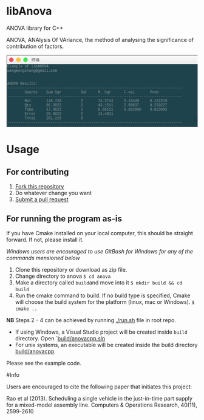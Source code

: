 # libAnova
ANOVA library for C++

ANOVA, ANAlysis Of VAriance, the method of analysing the significance of contribution of factors.

![screenshot](https://github.com/Amuwa/libAnova/blob/master/screenshot.png?raw=true  "Screen shot")


# Usage

## For contributing
1. [Fork this repository](https://github.com/Amuwa/libAnova/fork)
2. Do whatever change you want
3. [Submit a pull request](https://github.com/Amuwa/libAnova/pulls)


## For running the program as-is
If you have Cmake installed on your local computer, this should be straight forward. 
If not, please install it. 

*Windows users are encouraged to use GitBash for Windows for any of the commands mensioned below* 

1. Clone this repository or download as zip file. 
2. Change directory to anova `$ cd anova`
3. Make a directory called `build`and move into it `$ mkdir build && cd build`
4. Run the cmake command to build. If no build type is specified, Cmake will choose the 
build system for the platform (linux, mac or Windows). `$ cmake ..`

**NB** Steps 2 - 4 can be achieved by running [./run.sh](run.sh) file in root repo. 

- If using Windows, a Visual Studio project will be created inside `build` directory. Open `[build/anovacpp.sln](build/anovacpp.sln) 
- For unix systems, an executable will be created inside the build directory [build/anovacpp](build/anovacpp)


Please see the example code.


#Info

Users are encouraged to cite the following paper that initiates this project:

Rao et al (2013). Scheduling a single vehicle in the just-in-time part supply for a mixed-model assembly line. Computers & Operations Research, 40(11), 2599-2610




